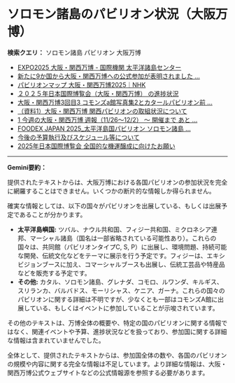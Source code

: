 # ソロモン諸島のパビリオン状況（大阪万博）

**検索クエリ：** ソロモン諸島 パビリオン 大阪万博

- [EXPO2025 大阪・関西万博 - 国際機関 太平洋諸島センター](https://pic.or.jp/featured_word/10255/)
- [新たに9か国から大阪・関西万博への公式参加が表明されました ...](https://www.expo2025.or.jp/news/news-20220531-01/)
- [パビリオンマップ 大阪・関西万博2025｜NHK](https://www3.nhk.or.jp/news/special/osaka_expo/pavilion/)
- [２０２５年日本国際博覧会（大阪・関西万博） の進捗状況](https://www.cas.go.jp/jp/seisaku/expo_suisin_honbu/kankei_renraku/dai5/siryou1.pdf)
- [大阪・関西万博3回目3 コモンズa館写真集2とカタールパビリオン前 ...](https://ameblo.jp/bomuu/entry-12895014892.html)
- [（資料1）大阪・関西万博 関西パビリオンの取組状況について](https://www.kouiki-kansai.jp/material/files/group/3/1-170shiryo1.pdf)
- [1 今週の大阪・関西万博 週報（11/26～12/2） ～ 開催まで あと ...](https://www.shikoku.meti.go.jp/03_sesakudocs/0310_expo2025/weeklyreport/241126-1202.pdf)
- [FOODEX JAPAN 2025_太平洋島国パビリオン ソロモン諸島 ...](https://www.instagram.com/p/DHFho82yYtf/)
- [今後の予算執行及びスケジュール等について](https://www.meti.go.jp/shingikai/mono_info_service/expo_budget_monitoring/pdf/005_04_00.pdf)
- [2025年日本国際博覧会 全国的な機運醸成に向けたお願い](https://kyushuchijikai.jp/kiji003217/3_217_384_up_yqytdqrb.pdf)


---

**Gemini要約：**

提供されたテキストからは、大阪万博における各国パビリオンの参加状況を完全に網羅することはできません。いくつかの断片的な情報しか得られません。

確実な情報としては、以下の国々がパビリオンを出展している、もしくは出展予定であることが分かります。

* **太平洋島嶼国:** ツバル、ナウル共和国、フィジー共和国、ミクロネシア連邦、マーシャル諸島（国名は一部省略されている可能性あり）。これらの国々は、共同館（パビリオンタイプC, S, P）に出展し、環境問題、持続可能な開発、伝統文化などをテーマに展示を行う予定です。フィジーは、エキシビジョンブースに加え、コマーシャルブースも出展し、伝統工芸品や特産品などを販売する予定です。
* **その他:** カタル、ソロモン諸島、グレナダ、コモロ、ルワンダ、キルギス、スリランカ、バルバドス、モーリシャス、ケニア、ガーナ。これらの国々のパビリオンに関する詳細は不明ですが、少なくとも一部はコモンズA館に出展している、もしくはイベントに参加していることが示唆されています。

その他のテキストは、万博全体の概要や、特定の国のパビリオンに関する情報ではなく、関連イベントや予算、進捗状況などを扱っており、参加国に関する詳細な情報は含まれていませんでした。


全体として、提供されたテキストからは、参加国全体の数や、各国のパビリオンの規模や内容に関する完全な情報は不足しています。より詳細な情報は、大阪・関西万博公式ウェブサイトなどの公式情報源を参照する必要があります。


